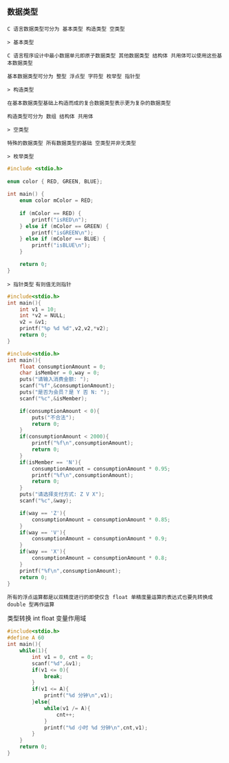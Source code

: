 `数据类型`
--

`C 语言数据类型可分为 基本类型 构造类型 空类型`

`> 基本类型` 

`C 语言程序设计中最小数据单元即原子数据类型 其他数据类型 结构体 共用体可以使用这些基本数据类型`

`基本数据类型可分为 整型 浮点型 字符型 枚举型 指针型`

`> 构造类型` 

`在基本数据类型基础上构造而成的复合数据类型表示更为复杂的数据类型`

`构造类型可分为 数组 结构体 共用体`

`> 空类型` 

`特殊的数据类型 所有数据类型的基础 空类型并非无类型`


`> 枚举类型`

```c
#include <stdio.h>  
  
enum color { RED, GREEN, BLUE};  
  
int main() {  
    enum color mColor = RED;  
  
    if (mColor == RED) {  
        printf("isRED\n");  
    } else if (mColor == GREEN) {  
        printf("isGREEN\n");  
    } else if (mColor == BLUE) {  
        printf("isBLUE\n");  
    }  

    return 0;  
}
```

`> 指针类型` `有则值无则指针`

```c
#include<stdio.h>
int main(){
	int v1 = 10;
    int *v2 = NULL;
    v2 = &v1;
    printf("%p %d %d",v2,v2,*v2);
    return 0;
}
```







```c
#include<stdio.h>
int main(){
    float consumptionAmount = 0;
    char isMember = 0,way = 0;
    puts("请输入消费金额: ");
    scanf("%f",&consumptionAmount);
    puts("是否为会员？是 Y 否 N: ");
    scanf("%c",&isMember);

    if(consumptionAmount < 0){
        puts("不合法");
        return 0;
    }
    if(consumptionAmount < 2000){
        printf("%f\n",consumptionAmount);
        return 0;
    }
    if(isMember == 'N'){
        consumptionAmount = consumptionAmount * 0.95;
        printf("%f\n",consumptionAmount);
        return 0;
    }
    puts("请选择支付方式: Z V X");
    scanf("%c",&way);

    if(way == 'Z'){
        consumptionAmount = consumptionAmount * 0.85;
    }
    if(way == 'V'){
        consumptionAmount = consumptionAmount * 0.9;
    }
    if(way == 'X'){
        consumptionAmount = consumptionAmount * 0.8;
    }
    printf("%f\n",consumptionAmount);
    return 0;
}
```

`所有的浮点运算都是以双精度进行的即使仅含 float 单精度量运算的表达式也要先转换成 double 型再作运算`

类型转换 int float 变量作用域

```c
#include<stdio.h>
#define A 60
int main(){
    while(1){
        int v1 = 0, cnt = 0;
        scanf("%d",&v1);
        if(v1 <= 0){
            break;
        }
        if(v1 <= A){
            printf("%d 分钟\n",v1);
        }else{
            while(v1 /= A){
                cnt++;
            }
            printf("%d 小时 %d 分钟\n",cnt,v1);
        }
    }
    return 0;
}